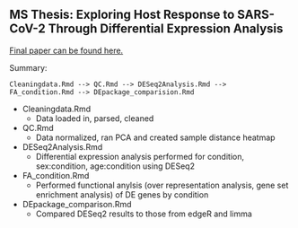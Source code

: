 ## MS Thesis: Exploring Host Response to SARS-CoV-2 Through Differential Expression Analysis

[Final paper can be found here.](https://drive.google.com/file/d/1oT4stUhPQGXR4aRvsWTFKjytG6QcOqGc/view?usp=sharing)


Summary:

    Cleaningdata.Rmd --> QC.Rmd --> DESeq2Analysis.Rmd --> FA_condition.Rmd --> DEpackage_comparision.Rmd
-  Cleaningdata.Rmd
    - Data loaded in, parsed, cleaned
-  QC.Rmd
    - Data normalized, ran PCA and created sample distance heatmap
-  DESeq2Analysis.Rmd
    - Differential expression analysis performed for condition, sex:condition, age:condition using DESeq2
-  FA_condition.Rmd 
    - Performed functional anylsis (over representation analysis, gene set enrichment analysis) of DE genes by condition
-  DEpackage_comparison.Rmd
    - Compared DESeq2 results to those from edgeR and limma
    
